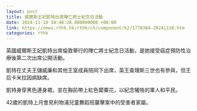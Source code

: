 ```yaml
---
layout: post
title: 威爾斯王妃凱特出席陣亡將士紀念日活動
date: 2024-11-10 10:48:28.000000000 +08:00
link: https://news.rthk.hk/rthk/ch/component/k2/1778384-20241110.htm
categories: rthk
---
```


英國威爾斯王妃凱特出席倫敦舉行的陣亡將士紀念日活動，是她接受癌症預防性治療後第二次出席公開活動。

凱特在丈夫王儲威廉和其他王室成員陪同下出席，英王查理斯三世也有參與，但王后卡米拉因病缺席。

凱特身穿黑色連身裙，並在胸前帶上紅色罌粟花，以紀念犧牲的軍人和平民。

42歲的凱特上月會見利物浦兒童舞蹈班襲擊案中的受害者家屬。
